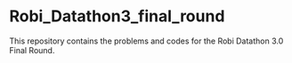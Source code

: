 # Robi_Datathon3_final_round
This repository contains the problems and codes for the Robi Datathon 3.0 Final Round.
